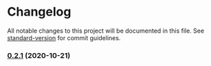 # Changelog

All notable changes to this project will be documented in this file. See [standard-version](https://github.com/conventional-changelog/standard-version) for commit guidelines.

### [0.2.1](https://github.com/mlaursen/coc-scssmodules/compare/v0.2.0...v0.2.1) (2020-10-21)

